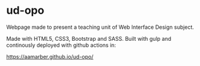 # ud-opo
Webpage made to present a teaching unit of Web Interface Design subject.

Made with HTML5, CSS3, Bootstrap and SASS.
Built with gulp and continously deployed with github actions in:

https://aamarber.github.io/ud-opo/